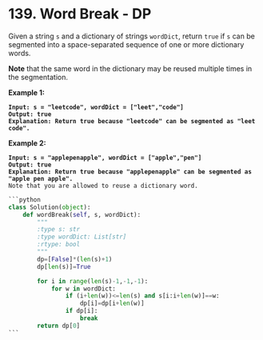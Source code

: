 # 139. Word Break - DP

Given a string `s` and a dictionary of strings `wordDict`, return `true` if `s` can be segmented into a space-separated sequence of one or more dictionary words.

**Note** that the same word in the dictionary may be reused multiple times in the segmentation.

&#x20;

**Example 1:**

<pre><code><strong>Input: s = "leetcode", wordDict = ["leet","code"]
</strong><strong>Output: true
</strong><strong>Explanation: Return true because "leetcode" can be segmented as "leet code".
</strong></code></pre>

**Example 2:**

<pre><code><strong>Input: s = "applepenapple", wordDict = ["apple","pen"]
</strong><strong>Output: true
</strong><strong>Explanation: Return true because "applepenapple" can be segmented as "apple pen apple".
</strong>Note that you are allowed to reuse a dictionary word.
</code></pre>

````python
```python
class Solution(object):
    def wordBreak(self, s, wordDict):
        """
        :type s: str
        :type wordDict: List[str]
        :rtype: bool
        """
        dp=[False]*(len(s)+1)
        dp[len(s)]=True

        for i in range(len(s)-1,-1,-1):
            for w in wordDict:
                if (i+len(w))<=len(s) and s[i:i+len(w)]==w:
                    dp[i]=dp[i+len(w)]
                if dp[i]:
                    break
        return dp[0]
```
````
